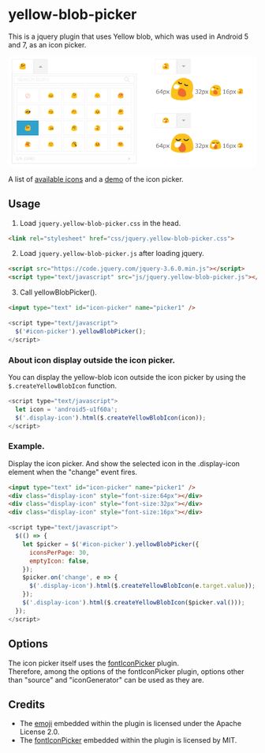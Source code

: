 # yellow-blob-picker

This is a jquery plugin that uses Yellow blob, which was used in Android 5 and 7, as an icon picker.

![yellowBlobPicker](image-for-github.png)

A list of [available icons](https://etc.imo-tikuwa.com/yellow-blob-picker/dist/demo.html) and a [demo](https://etc.imo-tikuwa.com/yellow-blob-picker/dist/demo_iconpicker.html) of the icon picker.

## Usage
1. Load `jquery.yellow-blob-picker.css` in the head.
```html
<link rel="stylesheet" href="css/jquery.yellow-blob-picker.css">
```

2. Load `jquery.yellow-blob-picker.js` after loading jquery.
```html
<script src="https://code.jquery.com/jquery-3.6.0.min.js"></script>
<script type="text/javascript" src="js/jquery.yellow-blob-picker.js"></script>
```

3. Call yellowBlobPicker().
```html
<input type="text" id="icon-picker" name="picker1" />
```
```javascript
<script type="text/javascript">
  $('#icon-picker').yellowBlobPicker();
</script>
```

### About icon display outside the icon picker.
You can display the yellow-blob icon outside the icon picker by using the `$.createYellowBlobIcon` function.
```javascript
<script type="text/javascript">
  let icon = 'android5-u1f60a';
  $('.display-icon').html($.createYellowBlobIcon(icon));
</script>
```

### Example.
Display the icon picker. And show the selected icon in the .display-icon element when the "change" event fires.
```html
<input type="text" id="icon-picker" name="picker1" />
<div class="display-icon" style="font-size:64px"></div>
<div class="display-icon" style="font-size:32px"></div>
<div class="display-icon" style="font-size:16px"></div>
```
```javascript
<script type="text/javascript">
  $(() => {
    let $picker = $('#icon-picker').yellowBlobPicker({
      iconsPerPage: 30,
      emptyIcon: false,
    });
    $picker.on('change', e => {
      $('.display-icon').html($.createYellowBlobIcon(e.target.value));
    });
    $('.display-icon').html($.createYellowBlobIcon($picker.val()));
  });
</script>
```

## Options
The icon picker itself uses the [fontIconPicker](https://github.com/fontIconPicker/fontIconPicker) plugin.  
Therefore, among the options of the fontIconPicker plugin, options other than "source" and "iconGenerator" can be used as they are.

## Credits
 - The [emoji](https://github.com/googlefonts/noto-emoji) embedded within the plugin is licensed under the Apache License 2.0.
 - The [fontIconPicker](https://github.com/fontIconPicker/fontIconPicker) embedded within the plugin is licensed by MIT.
